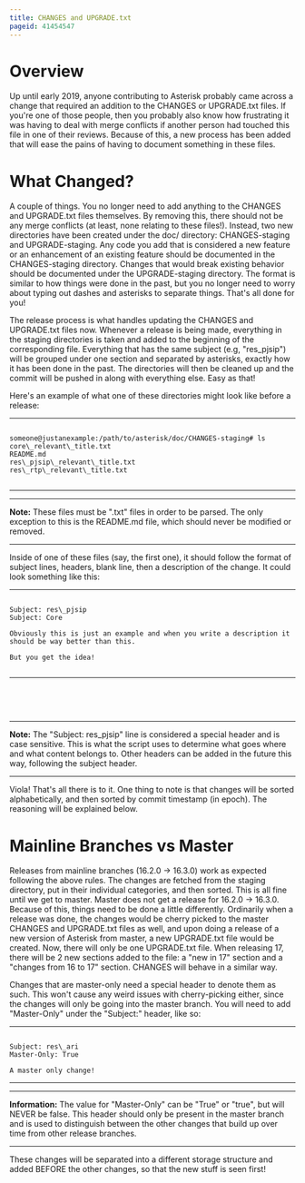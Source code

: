 ```yaml
---
title: CHANGES and UPGRADE.txt
pageid: 41454547
---
```


Overview
========

Up until early 2019, anyone contributing to Asterisk probably came across a change that required an addition to the CHANGES or UPGRADE.txt files. If you're one of those people, then you probably also know how frustrating it was having to deal with merge conflicts if another person had touched this file in one of their reviews. Because of this, a new process has been added that will ease the pains of having to document something in these files.

What Changed?
=============

A couple of things. You no longer need to add anything to the CHANGES and UPGRADE.txt files themselves. By removing this, there should not be any merge conflicts (at least, none relating to these files!). Instead, two new directories have been created under the doc/ directory: CHANGES-staging and UPGRADE-staging. Any code you add that is considered a new feature or an enhancement of an existing feature should be documented in the CHANGES-staging directory. Changes that would break existing behavior should be documented under the UPGRADE-staging directory. The format is similar to how things were done in the past, but you no longer need to worry about typing out dashes and asterisks to separate things. That's all done for you!

The release process is what handles updating the CHANGES and UPGRADE.txt files now. Whenever a release is being made, everything in the staging directories is taken and added to the beginning of the corresponding file. Everything that has the same subject (e.g, "res\_pjsip") will be grouped under one section and separated by asterisks, exactly how it has been done in the past. The directories will then be cleaned up and the commit will be pushed in along with everything else. Easy as that!

Here's an example of what one of these directories might look like before a release:




---

  
  


```

someone@justanexample:/path/to/asterisk/doc/CHANGES-staging# ls
core\_relevant\_title.txt
README.md
res\_pjsip\_relevant\_title.txt
res\_rtp\_relevant\_title.txt


```



---




---

**Note:**  These files must be ".txt" files in order to be parsed. The only exception to this is the README.md file, which should never be modified or removed.

  



---


Inside of one of these files (say, the first one), it should follow the format of subject lines, headers, blank line, then a description of the change. It could look something like this:




---

  
  


```

Subject: res\_pjsip
Subject: Core

Obviously this is just an example and when you write a description it should be way better than this.

But you get the idea!


```



---


 

 




---

**Note:**  The "Subject: res\_pjsip" line is considered a special header and is case sensitive. This is what the script uses to determine what goes where and what content belongs to. Other headers can be added in the future this way, following the subject header.

  



---


Viola! That's all there is to it. One thing to note is that changes will be sorted alphabetically, and then sorted by commit timestamp (in epoch). The reasoning will be explained below.

Mainline Branches vs Master
===========================

Releases from mainline branches (16.2.0 -> 16.3.0) work as expected following the above rules. The changes are fetched from the staging directory, put in their individual categories, and then sorted. This is all fine until we get to master. Master does not get a release for 16.2.0 -> 16.3.0. Because of this, things need to be done a little differently. Ordinarily when a release was done, the changes would be cherry picked to the master CHANGES and UPGRADE.txt files as well, and upon doing a release of a new version of Asterisk from master, a new UPGRADE.txt file would be created. Now, there will only be one UPGRADE.txt file. When releasing 17, there will be 2 new sections added to the file: a "new in 17" section and a "changes from 16 to 17" section. CHANGES will behave in a similar way.

Changes that are master-only need a special header to denote them as such. This won't cause any weird issues with cherry-picking either, since the changes will only be going into the master branch. You will need to add "Master-Only" under the "Subject:" header, like so:




---

  
  


```

Subject: res\_ari
Master-Only: True
 
A master only change!

```



---




---


**Information:**  The value for "Master-Only" can be "True" or "true", but will NEVER be false. This header should only be present in the master branch and is used to distinguish between the other changes that build up over time from other release branches.

  



---


These changes will be separated into a different storage structure and added BEFORE the other changes, so that the new stuff is seen first!

